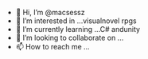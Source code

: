 - 👋 Hi, I’m @macsessz
- 👀 I’m interested in ...visualnovel rpgs
- 🌱 I’m currently learning ...C# andunity
- 💞️ I’m looking to collaborate on ...
- 📫 How to reach me ...

<!---
macsessz/macsessz is a ✨ special ✨ repository because its `README.md` (this file) appears on your GitHub profile.
You can click the Preview link to take a look at your changes.
--->
